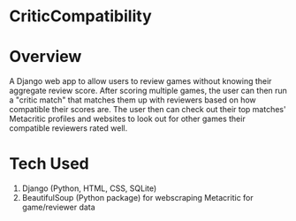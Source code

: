 # CriticCompatibility
# Overview
A Django web app to allow users to review games without knowing their aggregate review score. After scoring multiple games, the user can then run a "critic match" that matches them up with reviewers based on how compatible their scores are. The user then can check out their top matches' Metacritic profiles and websites to look out for other games their compatible reviewers rated well.

# Tech Used
1. Django (Python, HTML, CSS, SQLite)
2. BeautifulSoup (Python package) for webscraping Metacritic for game/reviewer data


